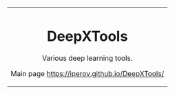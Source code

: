 <table align="center" border="0" width="100%">

<tr><td colspan=2 align="center">

# DeepXTools

Various deep learning tools.

Main page <a href="https://iperov.github.io/DeepXTools/">https://iperov.github.io/DeepXTools/</a>


</td></tr>
</table>



